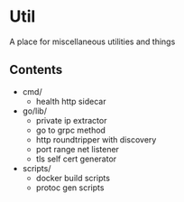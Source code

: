 # Util

A place for miscellaneous utilities and things

## Contents

- cmd/
  * health http sidecar
- go/lib/
  * private ip extractor
  * go to grpc method
  * http roundtripper with discovery
  * port range net listener
  * tls self cert generator
- scripts/
  * docker build scripts
  * protoc gen scripts
